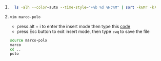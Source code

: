 1) ```bash
     ls -alh --color=auto --time-style="+%b %d %H:%M" | sort -k6Mr -k7nr
   ```
2) ```bash
   vim marco-polo
   ```
   * press alt + i to enter the insert mode then type this [code](https://github.com/YehiaFarghaly/missing-semester-tasks/blob/main/lecture2/marco-polo.sh)  
   * press Esc button to exit insert mode, then type `:wq` to save the file
     
   ```bash
   source marco-polo
   marco
   cd ..
   polo
   ```
   
